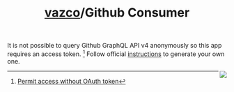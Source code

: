<h1 align="center">
    <a href="https://github.com/vazco">vazco</a>/Github Consumer
</h1>

&nbsp;

It is not possible to query Github GraphQL API v4 anonymously so this app requires an access token. [^1]
Follow official [instructions](https://help.github.com/articles/creating-a-personal-access-token-for-the-command-line/) to generate your own one.

[^1]: [Permit access without OAuth token](https://platform.github.community/t/permit-access-without-oauth-token/2572)

<img src="https://vazco.eu/banner.png" align="right">

